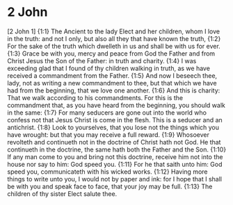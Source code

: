 # 2 John

[2 John 1]
{1:1} The Ancient to the lady Elect and her children, whom I love in the truth: and not I only, but also all they that have known the truth,
{1:2} For the sake of the truth which dwelleth in us and shall be with us for ever.
{1:3} Grace be with you, mercy and peace from God the Father and from Christ Jesus the Son of the Father: in truth and charity.
{1:4} I was exceeding glad that I found of thy children walking in truth, as we have received a commandment from the Father.
{1:5} And now I beseech thee, lady, not as writing a new commandment to thee, but that which we have had from the beginning, that we love one another.
{1:6} And this is charity: That we walk according to his commandments. For this is the commandment that, as you have heard from the beginning, you should walk in the same:
{1:7} For many seducers are gone out into the world who confess not that Jesus Christ is come in the flesh. This is a seducer and an antichrist.
{1:8} Look to yourselves, that you lose not the things which you have wrought: but that you may receive a full reward.
{1:9} Whosoever revolteth and continueth not in the doctrine of Christ hath not God. He that continueth in the doctrine, the same hath both the Father and the Son.
{1:10} If any man come to you and bring not this doctrine, receive him not into the house nor say to him: God speed you.
{1:11} For he that saith unto him: God speed you, communicateth with his wicked works.
{1:12} Having more things to write unto you, I would not by paper and ink: for I hope that I shall be with you and speak face to face, that your joy may be full.
{1:13} The children of thy sister Elect salute thee.